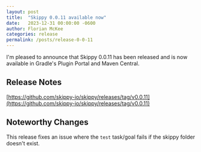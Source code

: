 ```yaml
---
layout: post
title:  "Skippy 0.0.11 available now"
date:   2023-12-31 00:00:00 -0600
author: Florian McKee
categories: release
permalink: /posts/release-0-0-11
---
```


I'm pleased to announce that Skippy 0.0.11 has been released and is now available in Gradle's Plugin Portal and Maven
Central.

## Release Notes

[https://github.com/skippy-io/skippy/releases/tag/v0.0.11](https://github.com/skippy-io/skippy/releases/tag/v0.0.11)

## Noteworthy Changes

This release fixes an issue where the `test` task/goal fails if the skippy folder doesn't exist.
